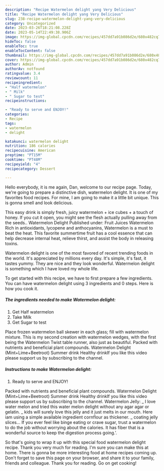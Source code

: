 ```yaml
---
description: "Recipe Watermelon delight yang Very Delicious"
title: "Recipe Watermelon delight yang Very Delicious"
slug: 238-recipe-watermelon-delight-yang-very-delicious
category: Uncategorized
date: 2023-03-26T18:21:08.228Z
date: 2023-05-14T22:49:38.906Z
image: https://img-global.cpcdn.com/recipes/457dd7a91b086d2e/680x482cq70/watermelon-delight-recipe-main-photo.jpg
hideToc: false
enableToc: true
enableTocContent: false
thumbnail: https://img-global.cpcdn.com/recipes/457dd7a91b086d2e/680x482cq70/watermelon-delight-recipe-main-photo.jpg
cover: https://img-global.cpcdn.com/recipes/457dd7a91b086d2e/680x482cq70/watermelon-delight-recipe-main-photo.jpg
author: Admin
authorAv: notfound
ratingvalue: 3.4
reviewcount: 11
recipeingredient:
- "Half watermelon"
- " Milk"
- " Sugar to test"
recipeinstructions:

- "Ready to serve and ENJOY!"
categories:
- Recipe
tags:
- watermelon
- delight

katakunci: watermelon delight 
nutrition: 186 calories
recipecuisine: American
preptime: "PT15M"
cooktime: "PT48M"
recipeyield: "4"
recipecategory: Dessert

---
```



Hello everybody, it is me again, Dan, welcome to our recipe page. Today, we're going to prepare a distinctive dish, watermelon delight. It is one of my favorites food recipes. For mine, I am going to make it a little bit unique. This is gonna smell and look delicious.

This easy drink is simply fresh, juicy watermelon + ice cubes + a touch of honey. If you cut it open, you might see the flesh actually pulling away from the seeds.. Watermelon Delight Published under: Fruit Juices Watermelon Rich in antioxidants, lycopene and anthocyanins, Watermelon is a must to beat the heat. This favorite summertime fruit has a cool essence that can help decrease internal heat, relieve thirst, and assist the body in releasing toxins.

Watermelon delight is one of the most favored of recent trending foods in the world. It's appreciated by millions every day. It's simple, it's fast, it tastes yummy. They are nice and they look wonderful. Watermelon delight is something which I have loved my whole life.


To get started with this recipe, we have to first prepare a few ingredients. You can have watermelon delight using 3 ingredients and 0 steps. Here is how you cook it.

<!--inarticleads1-->

##### The ingredients needed to make Watermelon delight:

1. Get Half watermelon
1. Take  Milk
1. Get  Sugar to test


Place frozen watermelon ball skewer in each glass; fill with watermelon mixture. This is my second creation with watermelon wedges, with the first being the Watermelon Twist table runner, also just as beautiful. Packed with nutrients and beneficial plant compounds. Watermelon Delight (Mint+Lime+Beetroot) Summer drink Healthy drinkIf you like this video please support us by subscribing to the channel. 

<!--inarticleads2-->

##### Instructions to make Watermelon delight:


1. Ready to serve and ENJOY!

Packed with nutrients and beneficial plant compounds. Watermelon Delight (Mint+Lime+Beetroot) Summer drink Healthy drinkIf you like this video please support us by subscribing to the channel. Watermelon Jelly: _ I love water melon and tried this water melon delight without any agar agar or gelatin. _ kids will surely love this jelly and it just melts in our mouth. Here iam using a simple available ingredient cornflour as thickener. _ coating jelly slices… If you ever feel like binge eating or crave sugar, trust a watermelon to do the job without worrying about the calories. It has fiber that is a wonderful source to keep the digestion process going.&#39;. 

So that's going to wrap it up with this special food watermelon delight recipe. Thank you very much for reading. I'm sure you can make this at home. There is gonna be more interesting food at home recipes coming up. Don't forget to save this page on your browser, and share it to your family, friends and colleague. Thank you for reading. Go on get cooking!
